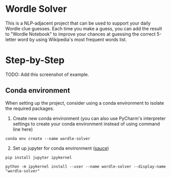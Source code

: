 # Wordle Solver

This is a NLP-adjacent project that can be used to support your daily Wordle clue guesses.  Each time you make a guess, you can add the result to "Wordle Notebook" to improve your chances at guessing the correct 5-letter word by using Wikipedia's most frequent words list.

# Step-by-Step

TODO: Add this screenshot of example.

## Conda environment

When setting up the project, consider using a conda environment to isolate the required packages.

1. Create new conda environment (you can also use PyCharm's interpreter settings to create your conda environment instead of using command line here)
```
conda env create --name wordle-solver
```
2. Set up jupyter for conda environment ([sauce](https://stackoverflow.com/questions/39604271/conda-environments-not-showing-up-in-jupyter-notebook))
```
pip install jupyter ipykernel
```
```
python -m ipykernel install --user --name wordle-solver --display-name "wordle-solver"
```
